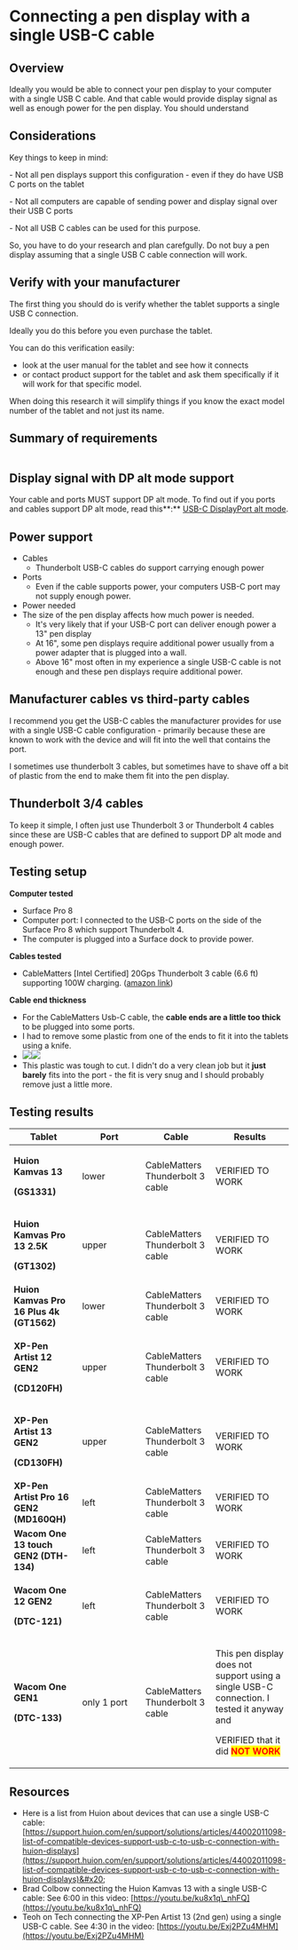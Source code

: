# Connecting a pen display with a single USB-C cable

## Overview

Ideally you would be able to connect your pen display to your computer with a single USB C cable. And that cable would provide display signal as well as enough power for the pen display. You should understand

## Considerations

Key things to keep in mind:

\-        Not all pen displays support this configuration - even if they do have USB C ports on the tablet

\-        Not all computers are capable of sending power and display signal over their USB C ports

\-        Not all USB C cables can be used for this purpose.&#x20;

So, you have to do your research and plan carefgully. Do not buy a pen display assuming that a single USB C cable connection will work.

## Verify with your manufacturer

The first thing you should do is verify whether the tablet supports a single USB C connection.

Ideally you do this before you even purchase the tablet.

You can do this verification easily:

* look at the user manual for the tablet and see how it connects
* or contact product support for the tablet and ask them specifically if it will work for that specific model.

When doing this research it will simplify things if you know the exact model number of the tablet and not just its name.

## Summary of requirements

<figure><img src="../../.gitbook/assets/Slide_20240527_105643.png" alt=""><figcaption></figcaption></figure>

## **Display signal with DP alt mode support**

Your cable and ports MUST support DP alt mode. To find out if you ports and cables support DP alt mode, read this**:** [USB-C DisplayPort alt mode](../pen-displays/usb-c-displayport-alt-mode.md).

## Power support

* Cables
  * Thunderbolt USB-C cables do support carrying enough power
* Ports
  * Even if the cable supports power, your computers USB-C port may not supply enough power.
* Power needed
* The size of the pen display affects how much power is needed.&#x20;
  * It's very likely that if your USB-C port can deliver enough power a 13" pen display
  * At 16", some pen displays require additional power usually from a power adapter that is plugged into a wall.&#x20;
  * Above 16" most often in my experience a single USB-C cable is not enough and these pen displays require additional power.&#x20;

## Manufacturer cables vs third-party cables

I recommend you get the USB-C cables the manufacturer provides for use with a single USB-C cable configuration - primarily because these are known to work with the device and will fit into the well that contains the port.

I sometimes use thunderbolt 3 cables, but sometimes have to shave off a bit of plastic from the end to make them fit into the pen display.&#x20;

## Thunderbolt 3/4 cables

To keep it simple, I often just use Thunderbolt 3 or Thunderbolt 4 cables since these are USB-C cables that are defined to support DP alt mode and enough power.&#x20;

## Testing setup&#x20;

**Computer tested**

* Surface Pro 8
* Computer port: I connected to the USB-C ports on the side of the Surface Pro 8 which support Thunderbolt 4.
* The computer is plugged into a Surface dock to provide power.

**Cables tested**

* CableMatters \[Intel Certified] 20Gps Thunderbolt 3 cable (6.6 ft) supporting 100W charging. ([amazon link](https://www.amazon.com/dp/B01AS8U9KE))

**Cable end thickness**

* For the CableMatters Usb-C cable, the **cable ends are a little too thick** to be plugged into some ports.
* I had to remove some plastic from one of the ends to fit it into the tablets using a knife.&#x20;
* ![](<../../.gitbook/assets/Whittled USBC (1).jpg>)![](<../../.gitbook/assets/Whittled USBC (3) (2).jpg>)
* This plastic was tough to cut. I didn't do a very clean job but it **just barely** fits into the port - the fit is very snug and I should probably remove just a little more.

## Testing results

<table><thead><tr><th>Tablet</th><th width="98">Port</th><th>Cable</th><th>Results</th></tr></thead><tbody><tr><td><p><strong>Huion Kamvas 13</strong></p><p><strong>(GS1331)</strong></p></td><td>lower</td><td>CableMatters Thunderbolt 3 cable</td><td>VERIFIED TO WORK</td></tr><tr><td><p><strong>Huion Kamvas Pro 13 2.5K</strong></p><p><strong>(GT1302)</strong></p></td><td>upper</td><td>CableMatters Thunderbolt 3 cable</td><td>VERIFIED TO WORK</td></tr><tr><td><strong>Huion Kamvas Pro 16 Plus 4k (GT1562)</strong></td><td>lower</td><td>CableMatters Thunderbolt 3 cable</td><td>VERIFIED TO WORK</td></tr><tr><td><p><strong>XP-Pen Artist 12 GEN2</strong></p><p><strong>(CD120FH)</strong></p></td><td>upper</td><td>CableMatters Thunderbolt 3 cable</td><td>VERIFIED TO WORK</td></tr><tr><td><p> <strong>XP-Pen Artist 13 GEN2</strong></p><p><strong>(CD130FH)</strong></p></td><td>upper</td><td>CableMatters Thunderbolt 3 cable</td><td>VERIFIED TO WORK</td></tr><tr><td><strong>XP-Pen Artist Pro 16 GEN2 (MD160QH)</strong></td><td>left</td><td>CableMatters Thunderbolt 3 cable</td><td>VERIFIED TO WORK</td></tr><tr><td><strong>Wacom One 13 touch GEN2 (DTH-134)</strong></td><td>left</td><td>CableMatters Thunderbolt 3 cable</td><td>VERIFIED TO WORK</td></tr><tr><td><p><strong>Wacom One 12 GEN2</strong></p><p><strong>(DTC-121)</strong></p></td><td>left</td><td>CableMatters Thunderbolt 3 cable</td><td>VERIFIED TO WORK</td></tr><tr><td><p><strong>Wacom One GEN1</strong></p><p><strong>(DTC-133)</strong></p></td><td>only 1 port</td><td>CableMatters Thunderbolt 3 cable</td><td><p>This pen display does not support using a single USB-C connection. I tested it anyway and </p><p>VERIFIED that it did <mark style="color:red;"><strong>NOT WORK</strong></mark></p></td></tr></tbody></table>

## Resources

* Here is a list from Huion about devices that can use a single USB-C cable: [https://support.huion.com/en/support/solutions/articles/44002011098-list-of-compatible-devices-support-usb-c-to-usb-c-connection-with-huion-displays](https://support.huion.com/en/support/solutions/articles/44002011098-list-of-compatible-devices-support-usb-c-to-usb-c-connection-with-huion-displays)&#x20;
* Brad Colbow connecting the Huion Kamvas 13 with a single USB-C cable: See 6:00 in this video: [https://youtu.be/ku8x1q\_nhFQ](https://youtu.be/ku8x1q\_nhFQ)
* Teoh on Tech connecting the XP-Pen Artist 13 (2nd gen) using a single USB-C cable. See 4:30 in the video:  [https://youtu.be/Exj2PZu4MHM](https://youtu.be/Exj2PZu4MHM)
